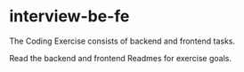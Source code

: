 # interview-be-fe

The Coding Exercise consists of backend and frontend tasks.

Read the backend and frontend Readmes for exercise goals. 


